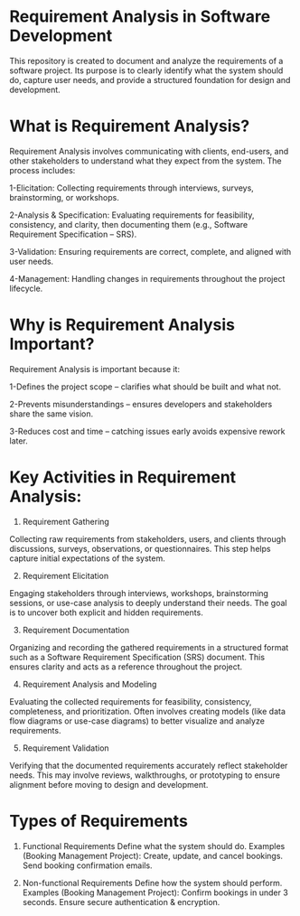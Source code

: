 # Requirement Analysis in Software Development

This repository is created to document and analyze the requirements of a software project. Its purpose is to clearly identify what the system should do, capture user needs, and provide a structured foundation for design and development.

# What is Requirement Analysis?

Requirement Analysis involves communicating with clients, end-users, and other stakeholders to understand what they expect from the system. The process includes:

1-Elicitation: Collecting requirements through interviews, surveys, brainstorming, or workshops.

2-Analysis & Specification: Evaluating requirements for feasibility, consistency, and clarity, then documenting them (e.g., Software Requirement Specification – SRS).

3-Validation: Ensuring requirements are correct, complete, and aligned with user needs.

4-Management: Handling changes in requirements throughout the project lifecycle.

# Why is Requirement Analysis Important?

Requirement Analysis is important because it:

1-Defines the project scope – clarifies what should be built and what not.

2-Prevents misunderstandings – ensures developers and stakeholders share the same vision.

3-Reduces cost and time – catching issues early avoids expensive rework later.

# Key Activities in Requirement Analysis:
1. Requirement Gathering

Collecting raw requirements from stakeholders, users, and clients through discussions, surveys, observations, or questionnaires. This step helps capture initial expectations of the system.

2. Requirement Elicitation

Engaging stakeholders through interviews, workshops, brainstorming sessions, or use-case analysis to deeply understand their needs. The goal is to uncover both explicit and hidden requirements.

3. Requirement Documentation

Organizing and recording the gathered requirements in a structured format such as a Software Requirement Specification (SRS) document. This ensures clarity and acts as a reference throughout the project.

4. Requirement Analysis and Modeling

Evaluating the collected requirements for feasibility, consistency, completeness, and prioritization. Often involves creating models (like data flow diagrams or use-case diagrams) to better visualize and analyze requirements.

5. Requirement Validation

Verifying that the documented requirements accurately reflect stakeholder needs. This may involve reviews, walkthroughs, or prototyping to ensure alignment before moving to design and development.

# Types of Requirements

1. Functional Requirements
Define what the system should do.
Examples (Booking Management Project):
Create, update, and cancel bookings.
Send booking confirmation emails.

2. Non-functional Requirements
Define how the system should perform.
Examples (Booking Management Project):
Confirm bookings in under 3 seconds.
Ensure secure authentication & encryption.

